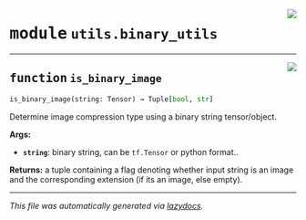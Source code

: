 <!-- markdownlint-disable -->

<a href="../../datum/utils/binary_utils.py#L0"><img align="right" style="float:right;" src="https://img.shields.io/badge/-source-cccccc?style=flat-square"></a>

# <kbd>module</kbd> `utils.binary_utils`





---

<a href="../../datum/utils/binary_utils.py#L20"><img align="right" style="float:right;" src="https://img.shields.io/badge/-source-cccccc?style=flat-square"></a>

## <kbd>function</kbd> `is_binary_image`

```python
is_binary_image(string: Tensor) → Tuple[bool, str]
```

Determine image compression type using a binary string tensor/object. 



**Args:**
 
 - <b>`string`</b>:  binary string, can be `tf.Tensor` or python format.. 



**Returns:**
 a tuple containing a flag denoting whether input string is an image and the corresponding  extension (if its an image, else empty). 




---

_This file was automatically generated via [lazydocs](https://github.com/ml-tooling/lazydocs)._
